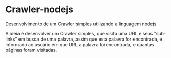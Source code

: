 # Crawler-nodejs
Desenvolvimento de um Crawler simples utilizando a linguagem nodejs

A ideia é desenvolver um Crawler simples, que visita uma URL e seus "sub-links" em busca de uma palavra, assim que esta palavra for encontrada, é informado ao usuário em que URL a palavra foi encontrada, e quantas páginas foram visitadas.
